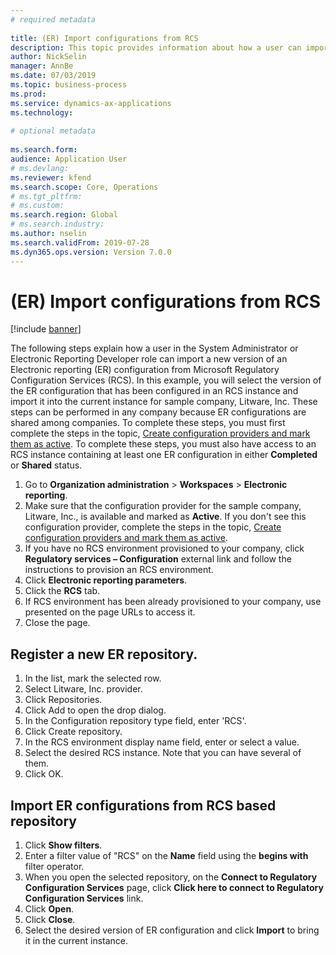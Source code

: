 ```yaml
--- 
# required metadata 
 
title: (ER) Import configurations from RCS
description: This topic provides information about how a user can import a new version of an ER configuration from RCS.
author: NickSelin
manager: AnnBe 
ms.date: 07/03/2019
ms.topic: business-process 
ms.prod:  
ms.service: dynamics-ax-applications 
ms.technology:  
 
# optional metadata 
 
ms.search.form:  
audience: Application User 
# ms.devlang:  
ms.reviewer: kfend
ms.search.scope: Core, Operations 
# ms.tgt_pltfrm:  
# ms.custom:  
ms.search.region: Global
# ms.search.industry: 
ms.author: nselin
ms.search.validFrom: 2019-07-28 
ms.dyn365.ops.version: Version 7.0.0 
---
```

# (ER) Import configurations from RCS

[!include [banner](../../includes/banner.md)]

The following steps explain how a user in the System Administrator or Electronic Reporting Developer role can import a new version of an Electronic reporting (ER) configuration from Microsoft Regulatory Configuration Services (RCS). In this example, you will select the version of the ER configuration that has been configured in an RCS instance and import it into the current instance for sample company, Litware, Inc. These steps can be performed in any company because ER configurations are shared among companies. To complete these steps, you must first complete the steps in the topic, [Create configuration providers and mark them as active](er-configuration-provider-mark-it-active-2016-11.md). To complete these steps, you must also have access to an RCS instance containing at least one ER configuration in either **Completed** or **Shared** status.

1. Go to **Organization administration** > **Workspaces** > **Electronic reporting**. 
2. Make sure that the configuration provider for the sample company, Litware, Inc., is available and marked as **Active**. If you don't see this configuration provider, complete the steps in the topic, [Create configuration providers and mark them as active](er-configuration-provider-mark-it-active-2016-11.md). 
3. If you have no RCS environment provisioned to your company, click **Regulatory services – Configuration** external link and follow the instructions to provision an RCS environment. 
4. Click **Electronic reporting parameters**. 
5. Click the **RCS** tab. 
6. If RCS environment has been already provisioned to your company, use presented on the page URLs to access it. 
7. Close the page. 

## Register a new ER repository. 
1. In the list, mark the selected row. 
2. Select Litware, Inc. provider. 
3. Click Repositories. 
4. Click Add to open the drop dialog. 
5. In the Configuration repository type field, enter 'RCS'. 
6. Click Create repository. 
7. In the RCS environment display name field, enter or select a value. 
8. Select the desired RCS instance. Note that you can have several of them. 
9. Click OK. 

## Import ER configurations from RCS based repository
1. Click **Show filters**. 
2. Enter a filter value of "RCS" on the **Name** field using the **begins with** filter operator. 
3. When you open the selected repository, on the **Connect to Regulatory Configuration Services** page, click **Click here to connect to Regulatory Configuration Services** link. 
4. Click **Open**. 
5. Click **Close**. 
6. Select the desired version of ER configuration and click **Import** to bring it in the current instance.

